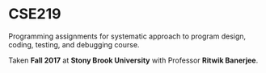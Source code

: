 # CSE219
Programming assignments for systematic approach to program design, coding, testing, and debugging course.

Taken **Fall 2017** at **Stony Brook University** with Professor **Ritwik Banerjee**.
